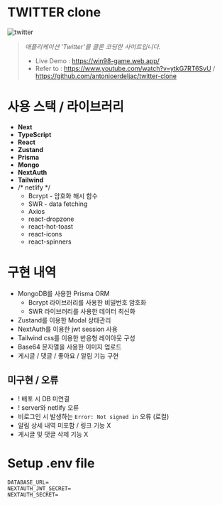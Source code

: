 # TWITTER clone
![twitter](https://github.com/leeyanggoo/next-gwitter-clone/assets/125417787/2fe6bc89-cb27-4a52-be47-f4bddf932e8d)

>  _애플리케이션 'Twitter'를 클론 코딩한 사이트입니다._
> + Live Demo : https://win98-game.web.app/
> + Refer to : https://www.youtube.com/watch?v=ytkG7RT6SvU / https://github.com/antonioerdeljac/twitter-clone

# 사용 스택 / 라이브러리
+ **Next**
+ **TypeScript**
+ **React**
+ **Zustand**
+ **Prisma**
+ **Mongo**
+ **NextAuth**
+ **Tailwind**
+ /* netlify */
  + Bcrypt - 암호화 해시 함수
  + SWR - data fetching
  + Axios
  + react-dropzone
  + react-hot-toast
  + react-icons
  + react-spinners

# 구현 내역
+ MongoDB를 사용한 Prisma ORM
  + Bcrypt 라이브러리를 사용한 비밀번호 암호화
  + SWR 라이브러리를 사용한 데이터 최신화
+ Zustand를 이용한 Modal 상태관리
+ NextAuth를 이용한 jwt session 사용
+ Tailwind css를 이용한 반응형 레이아웃 구성
+ Base64 문자열을 사용한 이미지 업로드
+ 게시글 / 댓글 / 좋아요 / 알림 기능 구현

## 미구현 / 오류
+ ! 배포 시 DB 미연결
+ ! server와 netlify 오류
+ 비로그인 시 발생하는 `Error: Not signed in` 오류 (로컬)
+ 알림 상세 내역 미포함 / 링크 기능 X
+ 게시글 및 댓글 삭제 기능 X

# Setup .env file
```
DATABASE_URL=
NEXTAUTH_JWT_SECRET=
NEXTAUTH_SECRET=
```
